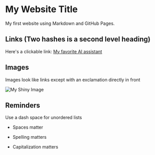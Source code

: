 # My Website Title 

My first website using Markdown and GitHub Pages.

## Links (Two hashes is a second level heading)

Here's a clickable link: [My favorite AI assistant]([https://chatgpt.com/])

## Images

Images look like links except with an exclamation directly in front

![My Shiny Image](https://raw.githubusercontent.com/denisecase/pyshiny-penguins-dashboard-express/main/images/LocalAppRunning.JPG)

## Reminders

Use a dash space for unordered lists

- Spaces matter

- Spelling matters

- Capitalization matters
